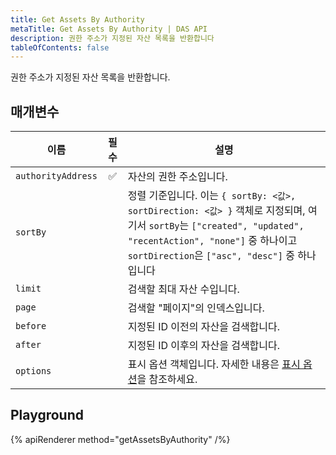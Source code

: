 ```yaml
---
title: Get Assets By Authority
metaTitle: Get Assets By Authority | DAS API
description: 권한 주소가 지정된 자산 목록을 반환합니다
tableOfContents: false
---
```


권한 주소가 지정된 자산 목록을 반환합니다.

## 매개변수

| 이름               | 필수 | 설명                                |
| ------------------ | :------: | ------------------------------------------ |
| `authorityAddress` |    ✅    | 자산의 권한 주소입니다.|
| `sortBy`           |          | 정렬 기준입니다. 이는 `{ sortBy: <값>, sortDirection: <값> }` 객체로 지정되며, 여기서 `sortBy`는 `["created", "updated", "recentAction", "none"]` 중 하나이고 `sortDirection`은 `["asc", "desc"]` 중 하나입니다     |
| `limit`            |          | 검색할 최대 자산 수입니다.  |
| `page`             |          | 검색할 "페이지"의 인덱스입니다.       |
| `before`           |          | 지정된 ID 이전의 자산을 검색합니다.   |
| `after`            |          | 지정된 ID 이후의 자산을 검색합니다.    |
| `options`          |          | 표시 옵션 객체입니다. 자세한 내용은 [표시 옵션](/das-api/display-options)을 참조하세요. |

## Playground

{% apiRenderer method="getAssetsByAuthority" /%}
